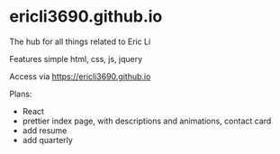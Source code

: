 # ericli3690.github.io
The hub for all things related to Eric Li

Features simple html, css, js, jquery

Access via https://ericli3690.github.io

Plans:
- React
- prettier index page, with descriptions and animations, contact card
- add resume
- add quarterly
